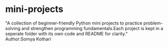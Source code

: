 # mini-projects
"A collection of beginner-friendly Python mini projects to practice problem-solving and strengthen programming fundamentals.Each project is kept in a seperate folder with its own code and README for clarity."
<br>
Author:Somya Kothari
